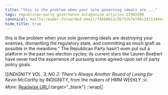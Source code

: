 ```yaml
---
title: "this is the problem when your sole governing ideals are ..."
tags: republican-party governance antagonism articles-22985500
canonical: mailto:reader-forwarded-email/746b0811c5b752b7ef46c2d11344e90a
hide_title: true
---
```


this is the problem when your sole governing ideals are destroying your enemies, dismantling the regulatory state, and committing as much graft as possible in the meantime." The Republican Party hasn't even put out a platform in the past two election cycles; its current stars like Lauren Boebert have never had the experience of pursuing some agreed-upon set of party policy goals.


[[<cite>_INDIGNITY VOL. 3, NO 2: There's Always Another Round of Losing for Kevin McCarthy_</cite> by INDIGNITY, from the makers of HMM WEEKLY ✉️<br>
_More_: [Readwise URL](https://readwise.io/open/451380846){:target="_blank"}
::wrap]]